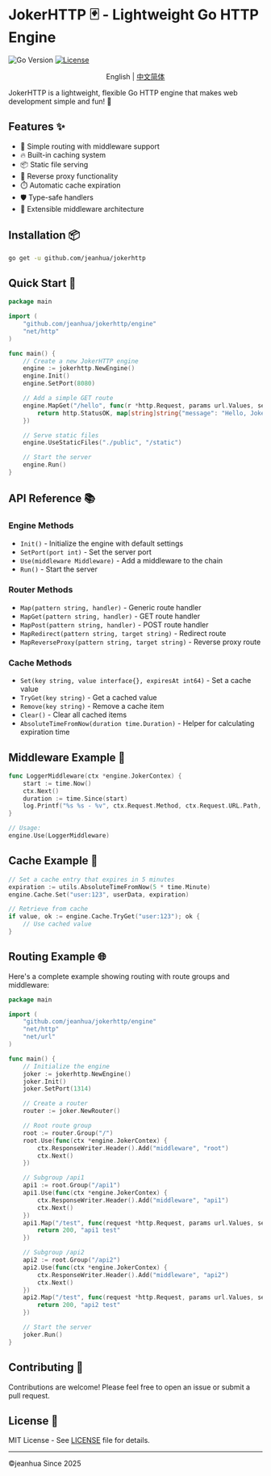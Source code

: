 # JokerHTTP 🃏 - Lightweight Go HTTP Engine

![Go Version](https://img.shields.io/badge/Go-1.16+-blue.svg)
[![License](https://img.shields.io/badge/License-MIT-green.svg)](https://opensource.org/licenses/MIT)

<p align="center">English | <a href="README.md">中文简体</a></p>

JokerHTTP is a lightweight, flexible Go HTTP engine that makes web development simple and fun! 🎉

## Features ✨

- 🚀 Simple routing with middleware support
- 🔥 Built-in caching system
- 📦 Static file serving
- 🔄 Reverse proxy functionality
- ⏱️ Automatic cache expiration
- 🛡️ Type-safe handlers
- 🧩 Extensible middleware architecture

## Installation 📦

```bash
go get -u github.com/jeanhua/jokerhttp
```

## Quick Start 🚀

```go
package main

import (
    "github.com/jeanhua/jokerhttp/engine"
	"net/http"
)

func main() {
	// Create a new JokerHTTP engine
	engine := jokerhttp.NewEngine()
	engine.Init()
	engine.SetPort(8080)

	// Add a simple GET route
	engine.MapGet("/hello", func(r *http.Request, params url.Values, setHeaders func(key, value string)) (int, interface{}) {
		return http.StatusOK, map[string]string{"message": "Hello, JokerHTTP! 🎭"}
	})

	// Serve static files
	engine.UseStaticFiles("./public", "/static")

	// Start the server
	engine.Run()
}
```

## API Reference 📚

### Engine Methods

- `Init()` - Initialize the engine with default settings
- `SetPort(port int)` - Set the server port
- `Use(middleware Middleware)` - Add a middleware to the chain
- `Run()` - Start the server

### Router Methods

- `Map(pattern string, handler)` - Generic route handler
- `MapGet(pattern string, handler)` - GET route handler
- `MapPost(pattern string, handler)` - POST route handler
- `MapRedirect(pattern string, target string)` - Redirect route
- `MapReverseProxy(pattern string, target string)` - Reverse proxy route

### Cache Methods

- `Set(key string, value interface{}, expiresAt int64)` - Set a cache value
- `TryGet(key string)` - Get a cached value
- `Remove(key string)` - Remove a cache item
- `Clear()` - Clear all cached items
- `AbsoluteTimeFromNow(duration time.Duration)` - Helper for calculating expiration time

## Middleware Example 🧩

```go
func LoggerMiddleware(ctx *engine.JokerContex) {
    start := time.Now()
    ctx.Next()
    duration := time.Since(start)
    log.Printf("%s %s - %v", ctx.Request.Method, ctx.Request.URL.Path, duration)
}

// Usage:
engine.Use(LoggerMiddleware)
```

## Cache Example 💾

```go
// Set a cache entry that expires in 5 minutes
expiration := utils.AbsoluteTimeFromNow(5 * time.Minute)
engine.Cache.Set("user:123", userData, expiration)

// Retrieve from cache
if value, ok := engine.Cache.TryGet("user:123"); ok {
    // Use cached value
}
```

## Routing Example 🌐

Here's a complete example showing routing with route groups and middleware:

```go
package main

import (
    "github.com/jeanhua/jokerhttp/engine"
    "net/http"
    "net/url"
)

func main() {
    // Initialize the engine
    joker := jokerhttp.NewEngine()
    joker.Init()
    joker.SetPort(1314)

    // Create a router
    router := joker.NewRouter()

    // Root route group
    root := router.Group("/")
    root.Use(func(ctx *engine.JokerContex) {
        ctx.ResponseWriter.Header().Add("middleware", "root")
        ctx.Next()
    })

    // Subgroup /api1
    api1 := root.Group("/api1")
    api1.Use(func(ctx *engine.JokerContex) {
        ctx.ResponseWriter.Header().Add("middleware", "api1")
        ctx.Next()
    })
    api1.Map("/test", func(request *http.Request, params url.Values, setHeaders func(key, value string)) (status int, response interface{}) {
        return 200, "api1 test"
    })

    // Subgroup /api2
    api2 := root.Group("/api2")
    api2.Use(func(ctx *engine.JokerContex) {
        ctx.ResponseWriter.Header().Add("middleware", "api2")
        ctx.Next()
    })
    api2.Map("/test", func(request *http.Request, params url.Values, setHeaders func(key, value string)) (status int, response interface{}) {
        return 200, "api2 test"
    })

    // Start the server
    joker.Run()
}
```

## Contributing 🤝

Contributions are welcome! Please feel free to open an issue or submit a pull request.

## License 📜

MIT License - See [LICENSE](./LICENSE) file for details.

---

©jeanhua Since 2025